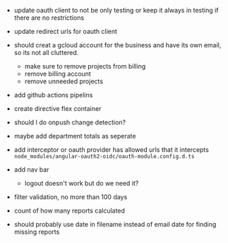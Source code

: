 - update oauth client to not be only testing or keep it always in testing if there are no restrictions
- update redirect urls for oauth client
- should creat a gcloud account for the business and have its own email, so its not all cluttered.
  - make sure to remove projects from billing
  - remove billing account
  - remove unneeded projects


- add github actions pipelins
- create directive flex container
- should I do onpush change detection?
- maybe add department totals as seperate
- add interceptor or oauth provider has allowed urls that it intercepts `node_modules/angular-oauth2-oidc/oauth-module.config.d.ts`
- add nav bar
  - logout doesn't work but do we need it?
- filter validation, no more than 100 days
- count of how many reports calculated
- should probably use date in filename instead of email date for finding missing reports
